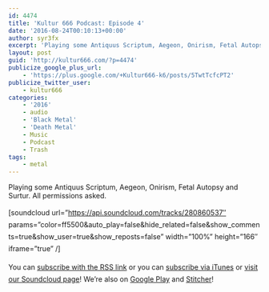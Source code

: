 ```yaml
---
id: 4474
title: 'Kultur 666 Podcast: Episode 4'
date: '2016-08-24T00:10:13+00:00'
author: syr3fx
excerpt: 'Playing some Antiquus Scriptum, Aegeon, Onirism, Fetal Autopsy and Surtur.  All permissions asked.'
layout: post
guid: 'http://kultur666.com/?p=4474'
publicize_google_plus_url:
    - 'https://plus.google.com/+Kultur666-k6/posts/5TwtTcfcPT2'
publicize_twitter_user:
    - kultur666
categories:
    - '2016'
    - audio
    - 'Black Metal'
    - 'Death Metal'
    - Music
    - Podcast
    - Trash
tags:
    - metal
---
```


Playing some Antiquus Scriptum, Aegeon, Onirism, Fetal Autopsy and Surtur. All permissions asked.

<span style="line-height:1.7;">\[soundcloud url=”https://api.soundcloud.com/tracks/280860537″ params=”color=ff5500&amp;auto\_play=false&amp;hide\_related=false&amp;show\_comments=true&amp;show\_user=true&amp;show\_reposts=false” width=”100%” height=”166″ iframe=”true” /\]</span>

<span style="line-height:1.7;">You can </span>[subscribe with the RSS link](http://feeds.soundcloud.com/users/soundcloud:users:203985226/sounds.rss)<span style="line-height:1.7;"> or you can </span>[subscribe via iTunes](https://itunes.apple.com/au/podcast/kultur-666-podcast/id1140410234) or [visit our Soundcloud page](https://soundcloud.com/kultur-666)<span style="line-height:1.7;">! We’re also on [Google Play](https://goo.gl/app/playmusic?ibi=com.google.PlayMusic&isi=691797987&ius=googleplaymusic&link=https://play.google.com/music/m/Iax6bcfbhy27w3wvkpxlcrkkr6i?t%3DKultur_666_Podcast) and [Stitcher](http://www.stitcher.com/s?fid=99915&refid=stpr)!</span>